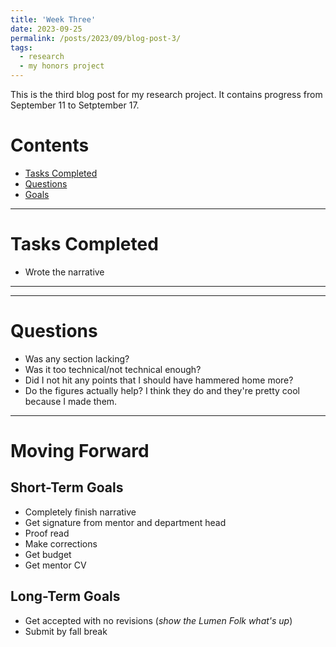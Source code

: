 ```yaml
---
title: 'Week Three'
date: 2023-09-25
permalink: /posts/2023/09/blog-post-3/
tags:
  - research
  - my honors project
---
```


This is the third blog post for my research project. It contains progress from September 11 to Setptember 17. 

# Contents

- [Tasks Completed](#tasks)
- [Questions](#questions)
- [Goals](#moving)

---


<a name="tasks"></a>
# Tasks Completed 
- Wrote the narrative

---

---
<a name="questions"></a>
# Questions
- Was any section lacking?
- Was it too technical/not technical enough?
- Did I not hit any points that I should have hammered home more?
- Do the figures actually help? I think they do and they're pretty cool because I made them.


---




<a name="moving"></a>
# Moving Forward

## Short-Term Goals
- Completely finish narrative
- Get signature from mentor and department head
- Proof read
- Make corrections
- Get budget
- Get mentor CV

## Long-Term Goals
- Get accepted with no revisions (*show the Lumen Folk what's up*)
- Submit by fall break

